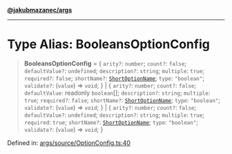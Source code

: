 [**@jakubmazanec/args**](../README.md)

---

# Type Alias: BooleansOptionConfig

> **BooleansOptionConfig** = \{ `arity?`: `number`; `count?`: `false`; `defaultValue?`: `undefined`;
> `description?`: `string`; `multiple`: `true`; `required?`: `false`; `shortName?`:
> [`ShortOptionName`](ShortOptionName.md); `type`: `"boolean"`; `validate?`: (`value`) => `void`; \}
> \| \{ `arity?`: `number`; `count?`: `false`; `defaultValue`: readonly `boolean`[]; `description?`:
> `string`; `multiple`: `true`; `required?`: `false`; `shortName?`:
> [`ShortOptionName`](ShortOptionName.md); `type`: `"boolean"`; `validate?`: (`value`) => `void`; \}
> \| \{ `arity?`: `number`; `count?`: `false`; `defaultValue?`: `undefined`; `description?`:
> `string`; `multiple`: `true`; `required`: `true`; `shortName?`:
> [`ShortOptionName`](ShortOptionName.md); `type`: `"boolean"`; `validate?`: (`value`) => `void`; \}

Defined in:
[args/source/OptionConfig.ts:40](https://github.com/jakubmazanec/tools/blob/74fa88a6249b3d486436ae7655f4962bc4a86e11/packages/args/source/OptionConfig.ts#L40)
